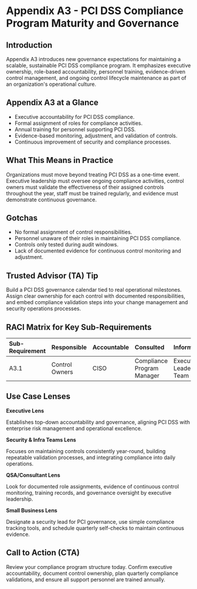 # Appendix A3 - PCI DSS Compliance Program Maturity and Governance
## Introduction

Appendix A3 introduces new governance expectations for maintaining a scalable, sustainable PCI DSS compliance program. It emphasizes executive ownership, role-based accountability, personnel training, evidence-driven control management, and ongoing control lifecycle maintenance as part of an organization's operational culture.

## Appendix A3 at a Glance

- Executive accountability for PCI DSS compliance.
- Formal assignment of roles for compliance activities.
- Annual training for personnel supporting PCI DSS.
- Evidence-based monitoring, adjustment, and validation of controls.
- Continuous improvement of security and compliance processes.

## What This Means in Practice

Organizations must move beyond treating PCI DSS as a one-time event. Executive leadership must oversee ongoing compliance activities, control owners must validate the effectiveness of their assigned controls throughout the year, staff must be trained regularly, and evidence must demonstrate continuous governance.

## Gotchas

- No formal assignment of control responsibilities.
- Personnel unaware of their roles in maintaining PCI DSS compliance.
- Controls only tested during audit windows.
- Lack of documented evidence for continuous control monitoring and adjustment.

## Trusted Advisor (TA) Tip

Build a PCI DSS governance calendar tied to real operational milestones. Assign clear ownership for each control with documented responsibilities, and embed compliance validation steps into your change management and security operations processes.

## RACI Matrix for Key Sub-Requirements

| Sub-Requirement | Responsible | Accountable | Consulted | Informed |
|:----------------|:------------|:-----------|:----------|:--------|
| A3.1 | Control Owners | CISO | Compliance Program Manager | Executive Leadership Team |

## Use Case Lenses

**Executive Lens**

Establishes top-down accountability and governance, aligning PCI DSS with enterprise risk management and operational excellence.

**Security & Infra Teams Lens**

Focuses on maintaining controls consistently year-round, building repeatable validation processes, and integrating compliance into daily operations.

**QSA/Consultant Lens**

Look for documented role assignments, evidence of continuous control monitoring, training records, and governance oversight by executive leadership.

**Small Business Lens**

Designate a security lead for PCI governance, use simple compliance tracking tools, and schedule quarterly self-checks to maintain continuous evidence.

## Call to Action (CTA)

Review your compliance program structure today. Confirm executive accountability, document control ownership, plan quarterly compliance validations, and ensure all support personnel are trained annually.

